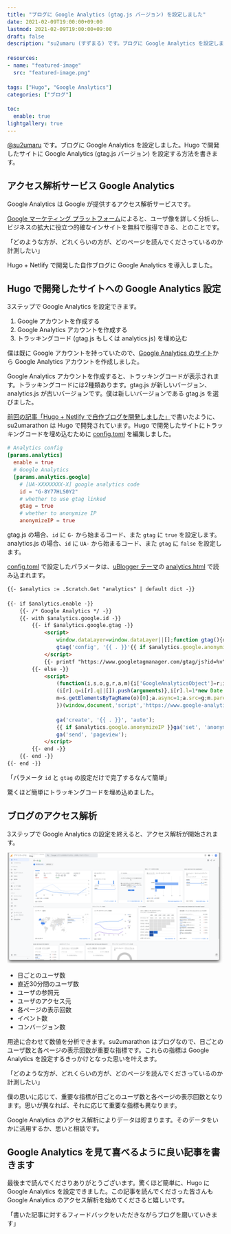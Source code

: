```yaml
---
title: "ブログに Google Analytics (gtag.js バージョン) を設定しました"
date: 2021-02-09T19:00:00+09:00
lastmod: 2021-02-09T19:00:00+09:00
draft: false
description: "su2umaru (すずまる) です。ブログに Google Analytics を設定しました。Hugo で開発したサイトに Google Analytics (gtag.js バージョン) を設定する方法を書きます。"

resources:
- name: "featured-image"
  src: "featured-image.png"

tags: ["Hugo", "Google Analytics"]
categories: ["ブログ"]

toc:
  enable: true
lightgallery: true
---
```


[@su2umaru](https://twitter.com/su2umaru) です。ブログに Google Analytics を設定しました。Hugo で開発したサイトに Google Analytics (gtag.js バージョン) を設定する方法を書きます。

<!--more-->

## アクセス解析サービス Google Analytics

Google Analytics は Google が提供するアクセス解析サービスです。

[Google マーケティング プラットフォーム](https://marketingplatform.google.com/intl/ja/about/analytics/)によると、ユーザ像を詳しく分析し、ビジネスの拡大に役立つ的確なインサイトを無料で取得できる、とのことです。

「どのような方が、どれくらいの方が、どのページを読んでくださっているのか計測したい」

Hugo + Netlify で開発した自作ブログに Google Analytics を導入しました。

## Hugo で開発したサイトへの Google Analytics 設定

3ステップで Google Analytics を設定できます。

1. Google アカウントを作成する
2. Google Analytics アカウントを作成する
3. トラッキングコード (gtag.js もしくは analytics.js) を埋め込む

僕は既に Google アカウントを持っていたので、[Google Analytics のサイト](https://analytics.google.com/analytics/web/)から Google Analytics アカウントを作成しました。

Google Analytics アカウントを作成すると、トラッキングコードが表示されます。トラッキングコードには2種類あります。gtag.js が新しいバージョン、analytics.js が古いバージョンです。僕は新しいバージョンである gtag.js を選びました。

[前回の記事「Hugo + Netlify で自作ブログを開発しました」](https://su2umarathon.netlify.app/hugo-netlify/)で書いたように、su2umarathon は Hugo で開発されています。Hugo で開発したサイトにトラッキングコードを埋め込むために [config.toml](https://github.com/su2umaru/blog/blob/df2f4d8ffd2a3f4d42652187e10e70a0ce16a8ee/config.toml#L199) を編集しました。

```toml
# Analytics config
[params.analytics]
  enable = true
  # Google Analytics
  [params.analytics.google]
    # [UA-XXXXXXXX-X] google analytics code
    id = "G-8Y77HLS0Y2"
    # whether to use gtag linked
    gtag = true
    # whether to anonymize IP
    anonymizeIP = true
```

gtag.js の場合、`id` に `G-` から始まるコード、また `gtag` に `true` を設定します。analytics.js の場合、`id` に `UA-` から始まるコード、また `gtag` に `false` を設定します。

[config.toml](https://github.com/su2umaru/blog/blob/df2f4d8ffd2a3f4d42652187e10e70a0ce16a8ee/config.toml#L199) で設定したパラメータは、[uBlogger テーマ](https://github.com/uPagge/uBlogger)の [analytics.html](https://github.com/uPagge/uBlogger/blob/master/layouts/partials/plugin/analytics.html) で読み込まれます。

```html
{{- $analytics := .Scratch.Get "analytics" | default dict -}}

{{- if $analytics.enable -}}
    {{- /* Google Analytics */ -}}
    {{- with $analytics.google.id -}}
        {{- if $analytics.google.gtag -}}
            <script>
                window.dataLayer=window.dataLayer||[];function gtag(){dataLayer.push(arguments);}gtag('js', new Date());
                gtag('config', '{{ . }}'{{ if $analytics.google.anonymizeIP }}, { 'anonymize_ip': true }{{ end }});
            </script>
            {{- printf "https://www.googletagmanager.com/gtag/js?id=%v" . | dict "Async" true "Source" | partial "plugin/script.html" -}}
        {{- else -}}
            <script>
                (function(i,s,o,g,r,a,m){i['GoogleAnalyticsObject']=r;i[r]=i[r]||function(){
                (i[r].q=i[r].q||[]).push(arguments)},i[r].l=1*new Date();a=s.createElement(o),
                m=s.getElementsByTagName(o)[0];a.async=1;a.src=g;m.parentNode.insertBefore(a,m)
                })(window,document,'script','https://www.google-analytics.com/analytics.js','ga');

                ga('create', '{{ . }}', 'auto');
                {{ if $analytics.google.anonymizeIP }}ga('set', 'anonymizeIp', true);{{ end }}
                ga('send', 'pageview');
            </script>
        {{- end -}}
    {{- end -}}
{{- end -}}
```

「パラメータ `id` と `gtag` の設定だけで完了するなんて簡単」

驚くほど簡単にトラッキングコードを埋め込めました。

## ブログのアクセス解析

3ステップで Google Analytics の設定を終えると、アクセス解析が開始されます。

![Google Analytics のアクセス解析画面](google-analytics-portal.png)

- 日ごとのユーザ数
- 直近30分間のユーザ数
- ユーザの参照元
- ユーザのアクセス元
- 各ページの表示回数
- イベント数
- コンバージョン数

用途に合わせて数値を分析できます。su2umarathon はブログなので、日ごとのユーザ数と各ページの表示回数が重要な指標です。これらの指標は Google Analytics を設定するきっかけとなった思いを叶えます。

「どのような方が、どれくらいの方が、どのページを読んでくださっているのか計測したい」

僕の思いに応じて、重要な指標が日ごとのユーザ数と各ページの表示回数となります。思いが異なれば、それに応じて重要な指標も異なります。

Google Analytics のアクセス解析によりデータは貯まります。そのデータをいかに活用するか、思いと相談です。

## Google Analytics を見て喜べるように良い記事を書きます

最後まで読んでくださりありがとうございます。驚くほど簡単に、Hugo に Google Analytics を設定できました。この記事を読んでくださった皆さんも Google Analytics のアクセス解析を始めてくださると嬉しいです。

「書いた記事に対するフィードバックをいただきながらブログを磨いていきます」